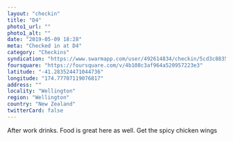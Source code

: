 ```yaml
---
layout: "checkin"
title: "D4"
photo1_url: ""
photo1_alt: ""
date: "2019-05-09 18:28"
meta: "Checked in at D4"
category: "Checkins"
syndication: "https://www.swarmapp.com/user/492614834/checkin/5cd3c8835a2c91002c14d305"
foursquare: "https://foursquare.com/v/4b108c3af964a520957223e3"
latitude: "-41.283524471044736"
longitude: "174.77707119076817"
address: ""
locality: "Wellington"
region: "Wellington"
country: "New Zealand"
twitterCard: false
---
```

After work drinks. Food is great here as well. Get the spicy chicken wings
